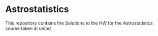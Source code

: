 # Astrostatistics
This repository contains the Solutions to the HW for the Astrostatistics course taken at unipd
